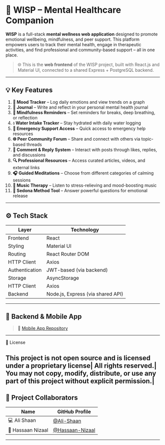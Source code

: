 # 🌿 WISP – Mental Healthcare Companion

**WISP** is a full-stack **mental wellness web application** designed to promote emotional wellbeing, mindfulness, and peer support. This platform empowers users to track their mental health, engage in therapeutic activities, and find professional and community-based support – all in one place.

> 🌐 This is the **web frontend** of the WISP project, built with React.js and Material UI, connected to a shared Express + PostgreSQL backend.

---

## 💡 Key Features

1. **🧠 Mood Tracker** – Log daily emotions and view trends on a graph  
2. **📓 Journal** – Write and reflect in your personal mental health journal  
3. **🔔 Mindfulness Reminders** – Set reminders for breaks, deep breathing, or reflection  
4. **💧 Water Intake Tracker** – Stay hydrated with daily water logging  
5. **📲 Emergency Support Access** – Quick access to emergency help resources  
6. **🌐 Peer Community Forum** – Share and connect with others via topic-based threads  
7. **💬 Comment & Reply System** – Interact with posts through likes, replies, and discussions  
8. **🔍 Professional Resources** – Access curated articles, videos, and external links  
9. **🎧 Guided Meditations** – Choose from different categories of calming sessions  
10. **🎵 Music Therapy** – Listen to stress-relieving and mood-boosting music  
11. **🧘 Sedona Method Tool** – Answer powerful questions for emotional release

---

## ⚙️ Tech Stack

| Layer           | Technology                               |
|----------------|-------------------------------------------|
| Frontend        | React |
| Styling         | Material UI |
| Routing         | React Router DOM                         |
| HTTP Client     | Axios                                     |
| Authentication  | JWT-based (via backend)                  |
| Storage            | AsyncStorage                                      |
| HTTP Client        | Axios                                             |
| Backend            | Node.js, Express (via shared API)                 |
---

## 🔗 Backend & Mobile App


> 📱 [Mobile App Repository](https://github.com/Ali-Shaan/WISP_Mobile_App.git)

---
📄 License

This project is not open source and is licensed under a proprietary license| 
All rights reserved.| 
You may not copy, modify, distribute, or use any part of this project without explicit permission.| 
---
## 👥 Project Collaborators

| Name              | GitHub Profile                          |
|-------------------|------------------------------------------|
| 💻 Ali Shaan       | [@Ali-Shaan](https://github.com/Ali-Shaan) |
| 📱  Hassaan Nizaal  | [@Hassaan-Nizaal](https://github.com/hassannizaal) |

---
